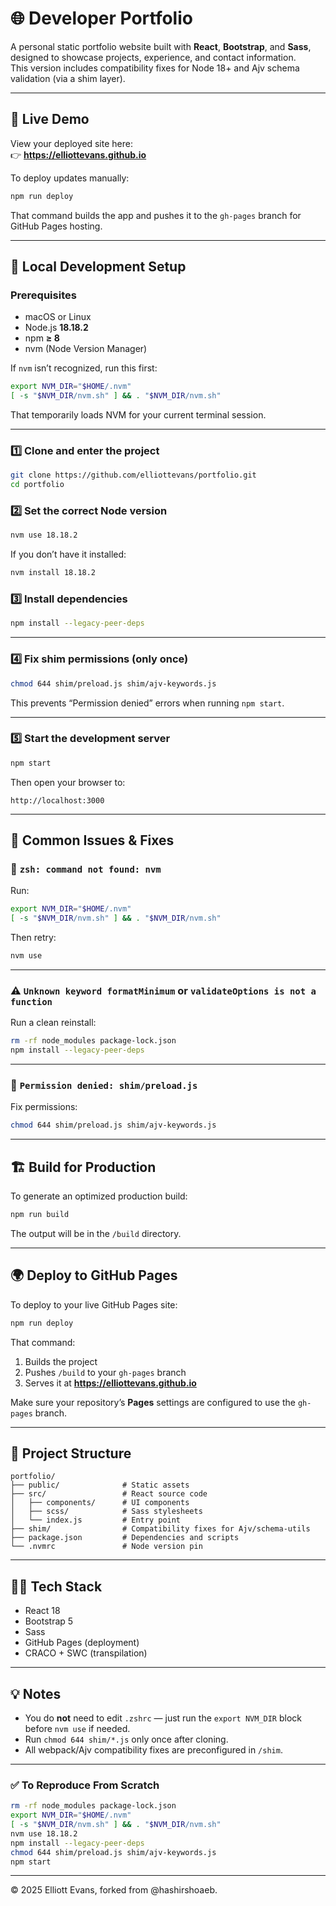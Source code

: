 # 🌐 Developer Portfolio

A personal static portfolio website built with **React**, **Bootstrap**, and **Sass**, designed to showcase projects, experience, and contact information.  
This version includes compatibility fixes for Node 18+ and Ajv schema validation (via a shim layer).

---

## 🚀 Live Demo
View your deployed site here:  
👉 **https://elliottevans.github.io**

To deploy updates manually:
```bash
npm run deploy
```
That command builds the app and pushes it to the `gh-pages` branch for GitHub Pages hosting.

---

## 🧩 Local Development Setup

### Prerequisites
- macOS or Linux  
- Node.js **18.18.2**  
- npm **≥ 8**  
- nvm (Node Version Manager)

If `nvm` isn’t recognized, run this first:
```bash
export NVM_DIR="$HOME/.nvm"
[ -s "$NVM_DIR/nvm.sh" ] && . "$NVM_DIR/nvm.sh"
```

That temporarily loads NVM for your current terminal session.

---

### 1️⃣ Clone and enter the project
```bash
git clone https://github.com/elliottevans/portfolio.git
cd portfolio
```

### 2️⃣ Set the correct Node version
```bash
nvm use 18.18.2
```
If you don’t have it installed:
```bash
nvm install 18.18.2
```

### 3️⃣ Install dependencies
```bash
npm install --legacy-peer-deps
```

---

### 4️⃣ Fix shim permissions (only once)
```bash
chmod 644 shim/preload.js shim/ajv-keywords.js
```
This prevents “Permission denied” errors when running `npm start`.

---

### 5️⃣ Start the development server
```bash
npm start
```
Then open your browser to:
```
http://localhost:3000
```

---

## 🧠 Common Issues & Fixes

### 🐚 `zsh: command not found: nvm`
Run:
```bash
export NVM_DIR="$HOME/.nvm"
[ -s "$NVM_DIR/nvm.sh" ] && . "$NVM_DIR/nvm.sh"
```
Then retry:
```bash
nvm use
```

---

### ⚠️ `Unknown keyword formatMinimum` or `validateOptions is not a function`
Run a clean reinstall:
```bash
rm -rf node_modules package-lock.json
npm install --legacy-peer-deps
```

---

### 🧱 `Permission denied: shim/preload.js`
Fix permissions:
```bash
chmod 644 shim/preload.js shim/ajv-keywords.js
```

---

## 🏗️ Build for Production
To generate an optimized production build:
```bash
npm run build
```
The output will be in the `/build` directory.

---

## 🌍 Deploy to GitHub Pages
To deploy to your live GitHub Pages site:
```bash
npm run deploy
```

That command:
1. Builds the project
2. Pushes `/build` to your `gh-pages` branch
3. Serves it at **https://elliottevans.github.io**

Make sure your repository’s **Pages** settings are configured to use the `gh-pages` branch.

---

## 📁 Project Structure

```
portfolio/
├── public/              # Static assets
├── src/                 # React source code
│   ├── components/      # UI components
│   ├── scss/            # Sass stylesheets
│   └── index.js         # Entry point
├── shim/                # Compatibility fixes for Ajv/schema-utils
├── package.json         # Dependencies and scripts
└── .nvmrc               # Node version pin
```

---

## 🧑‍💻 Tech Stack
- React 18  
- Bootstrap 5  
- Sass  
- GitHub Pages (deployment)  
- CRACO + SWC (transpilation)  

---

## 💡 Notes
- You do **not** need to edit `.zshrc` — just run the `export NVM_DIR` block before `nvm use` if needed.  
- Run `chmod 644 shim/*.js` only once after cloning.  
- All webpack/Ajv compatibility fixes are preconfigured in `/shim`.

---

### ✅ To Reproduce From Scratch
```bash
rm -rf node_modules package-lock.json
export NVM_DIR="$HOME/.nvm"
[ -s "$NVM_DIR/nvm.sh" ] && . "$NVM_DIR/nvm.sh"
nvm use 18.18.2
npm install --legacy-peer-deps
chmod 644 shim/preload.js shim/ajv-keywords.js
npm start
```

---

© 2025 Elliott Evans, forked from @hashirshoaeb.
